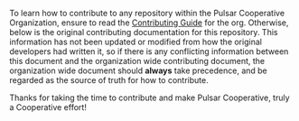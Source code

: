 <!-- Pulsar Cooperative Package Repository Template, place at the start of the original CONTRIBUTING document -->

To learn how to contribute to any repository within the Pulsar Cooperative Organization, ensure to read the [Contributing Guide](https://github.com/pulsar-cooperative/.github/blob/main/CONTRIBUTING.md) for the org.
Otherwise, below is the original contributing documentation for this repository. This information has not been updated or modified from how the original developers had written it, so if there is any conflicting information between this document and the organization wide contributing document, the organization wide document should **always** take precedence, and be regarded as the source of truth for how to contribute.

Thanks for taking the time to contribute and make Pulsar Cooperative, truly a Cooperative effort!

<!-- Original Contributing Document to follow -->
